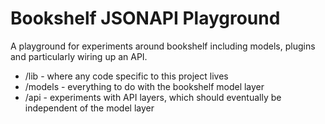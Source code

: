 # Bookshelf JSONAPI Playground

A playground for experiments around bookshelf including models, plugins and particularly wiring up an API.
 
* /lib - where any code specific to this project lives
* /models - everything to do with the bookshelf model layer
* /api - experiments with API layers, which should eventually be independent of the model layer